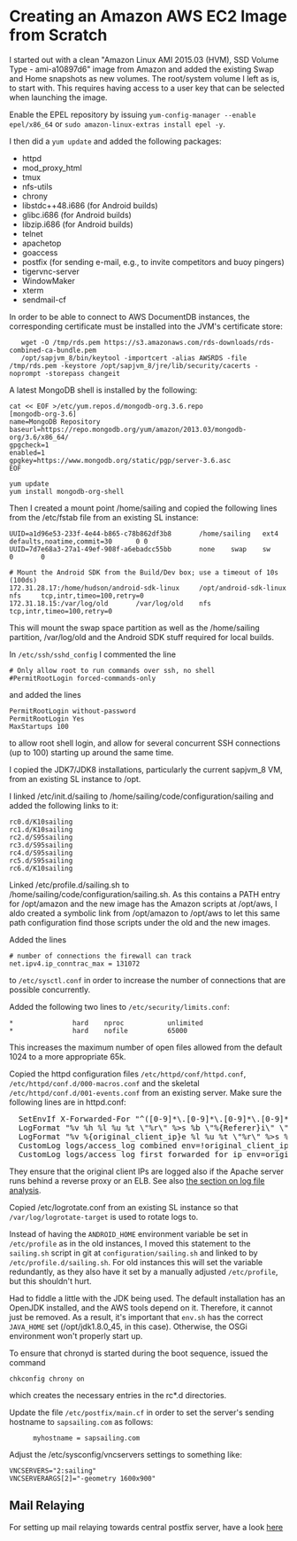 # Creating an Amazon AWS EC2 Image from Scratch

I started out with a clean "Amazon Linux AMI 2015.03 (HVM), SSD Volume Type - ami-a10897d6" image from Amazon and added the existing Swap and Home snapshots as new volumes. The root/system volume I left as is, to start with. This requires having access to a user key that can be selected when launching the image.

Enable the EPEL repository by issuing `yum-config-manager --enable epel/x86_64` or `sudo amazon-linux-extras install epel -y`.		

I then did a `yum update` and added the following packages:

 - httpd
 - mod_proxy_html
 - tmux
 - nfs-utils
 - chrony
 - libstdc++48.i686 (for Android builds)
 - glibc.i686 (for Android builds)
 - libzip.i686 (for Android builds)
 - telnet
 - apachetop
 - goaccess
 - postfix (for sending e-mail, e.g., to invite competitors and buoy pingers)
 - tigervnc-server
 - WindowMaker
 - xterm
 - sendmail-cf

In order to be able to connect to AWS DocumentDB instances, the corresponding certificate must be installed into the JVM's certificate store:

```
   wget -O /tmp/rds.pem https://s3.amazonaws.com/rds-downloads/rds-combined-ca-bundle.pem
   /opt/sapjvm_8/bin/keytool -importcert -alias AWSRDS -file /tmp/rds.pem -keystore /opt/sapjvm_8/jre/lib/security/cacerts -noprompt -storepass changeit
```

A latest MongoDB shell is installed by the following:

```
cat << EOF >/etc/yum.repos.d/mongodb-org.3.6.repo
[mongodb-org-3.6]
name=MongoDB Repository
baseurl=https://repo.mongodb.org/yum/amazon/2013.03/mongodb-org/3.6/x86_64/
gpgcheck=1
enabled=1
gpgkey=https://www.mongodb.org/static/pgp/server-3.6.asc
EOF

yum update
yum install mongodb-org-shell
```

Then I created a mount point /home/sailing and copied the following lines from the /etc/fstab file from an existing SL instance:

```
UUID=a1d96e53-233f-4e44-b865-c78b862df3b8       /home/sailing   ext4    defaults,noatime,commit=30      0 0
UUID=7d7e68a3-27a1-49ef-908f-a6ebadcc55bb       none    swap    sw      0       0

# Mount the Android SDK from the Build/Dev box; use a timeout of 10s (100ds)
172.31.28.17:/home/hudson/android-sdk-linux     /opt/android-sdk-linux  nfs     tcp,intr,timeo=100,retry=0
172.31.18.15:/var/log/old       /var/log/old    nfs     tcp,intr,timeo=100,retry=0
```

This will mount the swap space partition as well as the /home/sailing partition, /var/log/old and the Android SDK stuff required for local builds.

In `/etc/ssh/sshd_config` I commented the line

```
# Only allow root to run commands over ssh, no shell
#PermitRootLogin forced-commands-only
```

and added the lines

```
PermitRootLogin without-password
PermitRootLogin Yes
MaxStartups 100
```

to allow root shell login, and allow for several concurrent SSH connections (up to 100) starting up around the
same time.

I copied the JDK7/JDK8 installations, particularly the current sapjvm_8 VM, from an existing SL instance to /opt.

I linked /etc/init.d/sailing to /home/sailing/code/configuration/sailing and added the following links to it:

```
rc0.d/K10sailing
rc1.d/K10sailing
rc2.d/S95sailing
rc3.d/S95sailing
rc4.d/S95sailing
rc5.d/S95sailing
rc6.d/K10sailing
```

Linked /etc/profile.d/sailing.sh to /home/sailing/code/configuration/sailing.sh. As this contains a PATH entry for /opt/amazon and the new image has the Amazon scripts at /opt/aws, I aldo created a symbolic link from /opt/amazon to /opt/aws to let this same path configuration find those scripts under the old and the new images.

Added the lines

```
# number of connections the firewall can track
net.ipv4.ip_conntrac_max = 131072
```

to `/etc/sysctl.conf` in order to increase the number of connections that are possible concurrently.

Added the following two lines to `/etc/security/limits.conf`:

```
*               hard    nproc           unlimited
*               hard    nofile          65000
```

This increases the maximum number of open files allowed from the default 1024 to a more appropriate 65k.

Copied the httpd configuration files `/etc/httpd/conf/httpd.conf`, `/etc/httpd/conf.d/000-macros.conf` and the skeletal `/etc/httpd/conf.d/001-events.conf` from an existing server. Make sure the following lines are in httpd.conf:

<pre>
  SetEnvIf X-Forwarded-For "^([0-9]*\.[0-9]*\.[0-9]*\.[0-9]*).*$" original_client_ip=$1
  LogFormat "%v %h %l %u %t \"%r\" %>s %b \"%{Referer}i\" \"%{User-Agent}i\"" combined
  LogFormat "%v %{original_client_ip}e %l %u %t \"%r\" %>s %b \"%{Referer}i\" \"%{User-Agent}i\"" first_forwarded_for_ip
  CustomLog logs/access_log combined env=!original_client_ip
  CustomLog logs/access_log first_forwarded_for_ip env=original_client_ip
</pre>

They ensure that the original client IPs are logged also if the Apache server runs behind a reverse proxy or an ELB. See also [the section on log file analysis](/wiki/howto/development/log-file-analysis#log-file-analysis_log-file-types_apache-log-files).

Copied /etc/logrotate.conf from an existing SL instance so that `/var/log/logrotate-target` is used to rotate logs to.

Instead of having the `ANDROID_HOME` environment variable be set in `/etc/profile` as in the old instances, I moved this statement to the `sailing.sh` script in git at `configuration/sailing.sh` and linked to by `/etc/profile.d/sailing.sh`. For old instances this will set the variable redundantly, as they also have it set by a manually adjusted `/etc/profile`, but this shouldn't hurt.

Had to fiddle a little with the JDK being used. The default installation has an OpenJDK installed, and the AWS tools depend on it. Therefore, it cannot just be removed. As a result, it's important that `env.sh` has the correct `JAVA_HOME` set (/opt/jdk1.8.0_45, in this case). Otherwise, the OSGi environment won't properly start up.

To ensure that chronyd is started during the boot sequence, issued the command

```
chkconfig chrony on
```

which creates the necessary entries in the rc*.d directories.

Update the file `/etc/postfix/main.cf` in order to set the server's sending hostname to `sapsailing.com` as follows:
```
      myhostname = sapsailing.com
```

Adjust the /etc/sysconfig/vncservers settings to something like:

```
VNCSERVERS="2:sailing"
VNCSERVERARGS[2]="-geometry 1600x900"
```

## Mail Relaying
For setting up mail relaying towards central postfix server, have a look [here](https://wiki.sapsailing.com/wiki/info/landscape/mail-relaying)
